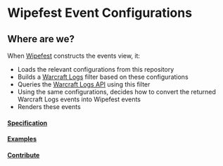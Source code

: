 # Wipefest Event Configurations

## Where are we?

When [Wipefest](https://www.wipefest.net/) constructs the events view, it:

* Loads the relevant configurations from this repository
* Builds a [Warcraft Logs](https://www.warcraftlogs.com/) filter based on these configurations
* Queries the [Warcraft Logs API](https://www.warcraftlogs.com/v1/docs) using this filter
* Using the same configurations, decides how to convert the returned Warcraft Logs events into Wipefest events
* Renders these events

#### [Specification](docs/specification.md)
#### [Examples](docs/examples.md)
#### [Contribute](docs/contribute.md)